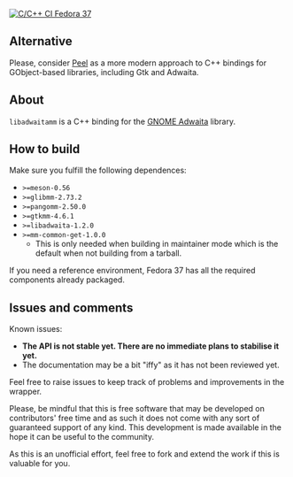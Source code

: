 [![C/C++ CI Fedora 37](https://github.com/rofirrim/libadwaitamm/actions/workflows/meson-fedora.yml/badge.svg)](https://github.com/rofirrim/libadwaitamm/actions/workflows/meson-fedora.yml)

## Alternative

Please, consider [Peel](https://gitlab.gnome.org/bugaevc/peel) as a more modern approach to C++ bindings for GObject-based libraries, including Gtk and Adwaita.

## About

`libadwaitamm` is a C++ binding for the [GNOME Adwaita](https://gnome.pages.gitlab.gnome.org/libadwaita/) library.

## How to build

Make sure you fulfill the following dependences:

 - `>=meson-0.56`
 - `>=glibmm-2.73.2`
 - `>=pangomm-2.50.0`
 - `>=gtkmm-4.6.1`
 - `>=libadwaita-1.2.0`
 - `>=mm-common-get-1.0.0`
   - This is only needed when building in maintainer mode which is the default when not building from a tarball.

If you need a reference environment, Fedora 37 has all the required components
already packaged.

## Issues and comments

Known issues:
 - **The API is not stable yet. There are no immediate plans to stabilise it yet.**
 - The documentation may be a bit "iffy" as it has not been reviewed yet.

Feel free to raise issues to keep track of problems and improvements in the
wrapper.

Please, be mindful that this is free software that may be developed on
contributors' free time and as such it does not come with any sort of
guaranteed support of any kind. This development is made available in the hope
it can be useful to the community.

As this is an unofficial effort, feel free to fork and extend the work
if this is valuable for you.
